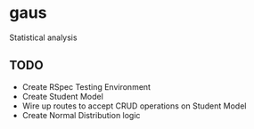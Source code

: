 # gaus
Statistical analysis


## TODO
- Create RSpec Testing Environment
- Create Student Model
- Wire up routes to accept CRUD operations on Student Model
- Create Normal Distribution logic
